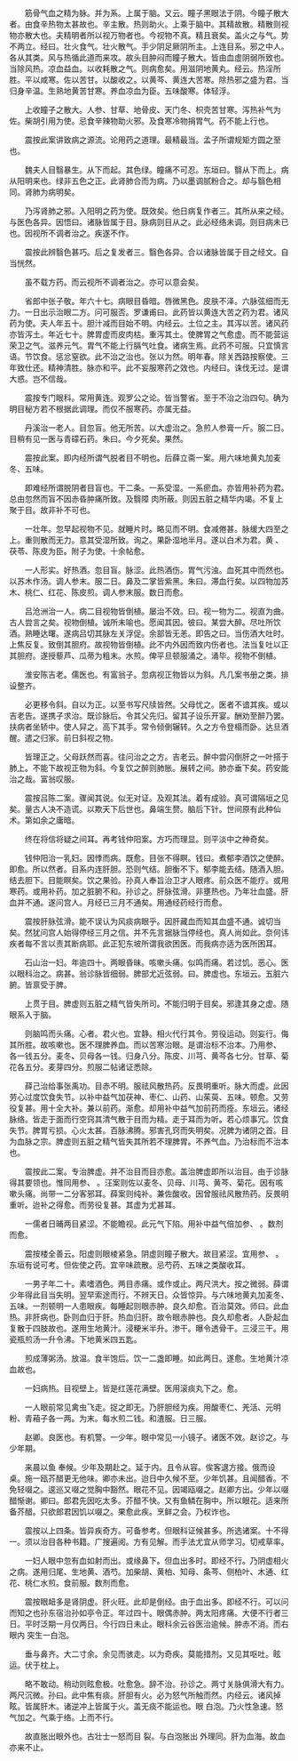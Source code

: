 <!-- { "loadSidebar": true } -->
　　筋骨气血之精为脉。并为系。上属于脑。又云。瞳子黑眼法于阴。今瞳子散大者。由食辛热物太甚故也。辛主散。热则助火。上乘于脑中。其精故散。精散则视物亦散大也。夫精明者所以视万物者也。今视物不真。精且衰矣。盖火之与气。势不两立。经曰。壮火食气。壮火散气。手少阴足厥阴所主。上连目系。邪之中人。各从其类。风与热循此道而来攻。故头目肿闷而瞳子散大。皆由血虚阴弱所致也。当除风热。凉血益血。以收耗散之气。则病愈矣。用滋阴地黄丸。经云。热淫所胜。平以咸寒。佐以苦甘。以酸收之。以黄芩、黄连大苦寒。除热邪之盛为君。当归身辛温。生熟地黄苦甘寒。养血凉血为臣。五味酸寒。体轻浮。

　　上收瞳子之散大。人参、甘草、地骨皮、天门冬、枳壳苦甘寒。泻热补气为佐。柴胡引用为使。忌食辛辣物助火邪。及食寒冷物捐胃气。药不能上行也。

　　震按此案讲致病之源流。论用药之道理。最精最当。孟子所谓规矩方圆之至也。

　　魏夫人目翳暴生。从下而起。其色绿。瞳痛不可忍。东垣曰。翳从下而上。病从阳明来也。绿非五色之正。此肾肺合而为病。乃以墨调腻粉合之。却与翳色相同。肾肺为病明矣。

　　乃泻肾肺之邪。入阳明之药为使。既效矣。他日病复作者三。其所从来之经。与医色各异。因悟曰。诸脉皆属于目。脉病则目从之。此必经络未调。则目病未已也。因视所不调者治之。疾遂不作。

　　震按此辨翳色甚巧。后之复发者三。翳色各异。合以诸脉皆属于目之经文。自当恍然。

　　虽不载方药。而云视所不调者治之。亦可以意会矣。

　　省郎中张子敬。年六十七。病眼目昏暗。唇微黑色。皮肤不泽。六脉弦细而无力。一日出示治眼二方。问可服否。罗谦甫曰。此药皆以黄连大苦之药为君。诸风药为使。夫人年五十。胆汁减而目始不明。内经云。土位之主。其泻以苦。诸风药亦皆泻土。年近七十。脾胃虚而皮肉枯。重泻其土。使脾胃之气愈虚。而不能营运荣卫之气。滋养元气。胃气不能上行膈气吐食。诸病生焉。此药不可服。只宜慎言语。节饮食。惩忿窒欲。此不治之治也。张以为然。明年春。除关西路按察使。三年致仕还。精神清胜。脉亦和平。此不妄服寒药之效也。内经曰。诛伐无过。是谓大惑。岂不信哉。

　　震按专门眼科。常用黄连。观罗公之论。皆当警省。至于不治之治四句。确为明目秘方若不根据此调理。而仅不服寒药。亦属无益。

　　丹溪治一老人。目忽盲。他无所苦。以大虚治之。急煎人参膏一斤。服二日。目稍有见一医与青礞石药。朱曰。今夕死矣。果然。

　　震按此案。即内经所谓气脱者目不明也。后薛立斋一案。用六味地黄丸加麦冬、五味。

　　即难经所谓脱阴者目盲也。干二条。一系受湿。一系瘀血。亦皆用补药为君。总由忽然而盲不因赤昏肿痛所致。及翳障 肉所蔽。则因五脏之精华内竭。不复上聚于目。故非补不可也。

　　一壮年。忽早起视物不见。就睡片时。略见而不明。食减倦甚。脉缓大四至之上。重则散而无力。意其受湿所致。询之。果卧湿地半月。遂以白术为君。黄 、茯苓、陈皮为臣。附子为使。十余帖愈。

　　一人形实。好热酒。忽目盲。脉涩。此热酒伤。胃气污浊。血死其中而然也。以苏木作汤。调人参末。服二日。鼻及二掌皆紫黑。朱曰。滞血行矣。以四物加苏木、桃仁、红花、陈皮煎。调人参末服。数日而愈。

　　吕沧洲治一人。病二目视物皆倒植。屡治不效。曰。视一物为二。视直为曲。古人尝言之矣。视物倒植。诚所未喻也。愿闻其因。彼曰。某尝大醉。尽吐所饮酒。熟睡达曙。遂病吕切其脉左关浮促。余部皆无恙。即告之曰。当伤酒大吐时。上焦反复。致倒其胆府。故视物皆倒植。此不内外因而致内伤者也。法当复吐以正其胆府。遂授藜芦、瓜蒂为粗末。水煎。俾平旦顿服涌之。涌毕。视物不倒植。

　　淮安陈吉老。儒医也。有富翁子。忽病视正物皆以为斜。凡几案书册之类。排设整齐。

　　必更移令斜。自以为正。以至书写尺牍皆然。父母忧之。医者不谙其疾。或以吉老告。遂携子求治。既诊脉后。令其父先归。留其子设乐开宴。酬劝至醉乃罢。扶病者坐轿中。使人舁之。高下其手。常令倾倒辗转。久之方令登榻而卧。达旦酒醒。遣之归家。前日斜视之物。

　　皆理正之。父母跃然而喜。往问治之之方。吉老云。醉中尝闪倒肝之一叶搭于肺上。不能下故视正物为斜。今复饮之醉则肺胀。展转之间。肺亦垂下矣。药安能治之哉。富翁叹服。

　　震按吕陈二案。骤闻其说。似无对证。及观其法。着有成验。真可谓隔垣之见矣。量古人决不造谎。以欺天下后世也。鼻端生赘。脑后下针。世间原有此种仙术。第如余之庸暗。

　　终在将信将疑之间耳。再考钱仲阳案。方巧而理显。则平淡中之神奇矣。

　　钱仲阳治一乳妇。因悸而病。既愈。目张不得瞑。钱曰。煮郁李酒饮之使醉。即愈。所以然者。目系内连肝胆。恐则气结。胆衡不下。郁李能去结。随酒入胆。结去胆下。目能瞑矣。饮之果验。孙真人奉旨治卫才人眼疼。前众医不能疗。或用寒药。或用补药。加之脏腑不和。孙诊之。肝脉弦滑。非壅热也。乃年壮血盛。肝血并不通。遂问宫人。月经已三月不通矣。用通经药经行而愈。

　　震按肝脉弦滑。能不误认为风痰病眼乎。因肝藏血而知其血盛不通。诚切当矣。然犹问宫人始得停经三月之信。并不先言据脉当停经也。真人尚如此。奈何讳疾者每不言以责其断病耶。此正犯东坡所谓我欲困医。而我病亦适为医所困耳。

　　石山治一妇。年逾四十。两眼昏昧。咳嗽头痛。似鸣而痛。若过饥。恶心。医以眼科治之。病甚。翁诊脉皆细弱。脾部尤近弦弱。曰。脾虚也。东垣云。五脏六腑。皆禀受于脾。

　　上贯于目。脾虚则五脏之精气皆失所司。不能归明于目矣。邪逢其身之虚。随眼系入于脑。

　　则脑鸣而头痛。心者。君火也。宜静。相火代行其令。劳役运动。则妄行。侮其所胜。故咳嗽也。医不理脾养血。而以苦寒治眼。是谓治标不治本。乃用参、 各一钱五分。麦冬、贝母各一钱。归身八分。陈皮、川芎、黄芩各七分。甘草、菊花各五分。麦芽四分。煎服二帖诸证悉除。

　　薛己治给事张禹功。目赤不明。服祛风散热药。反畏明重听。脉大而虚。此因劳心过度饮食失节。以补中益气加茯神、枣仁、山药、山茱萸、五味。顿愈。又劳役复甚。用十全大补。兼以前药。渐愈。却用补中益气加前药而痊。东垣云。诸经脉络。皆走于面而行空窍其清气散于目而为精。走于耳而为听。若心烦事冗。饮食失节。脾胃亏损。心火太甚。百脉沸腾。邪害孔窍而失明矣。况脾为诸阴之首。目为血脉之宗。脾虚则五脏之精气皆失其所若不理脾胃。不养气血。乃治标而不治本也。

　　震按此二案。专治脾虚。并不治目而目亦愈。盖治脾虚即所以治目。由于诊脉得其要领也。惟同用参、 。汪案则佐以麦冬、贝母、川芎、黄芩、菊花。因有咳嗽头痛。尚带一二分客邪耳。薛案则纯补。兼佐酸收。因曾服祛风散热药。反畏明重听。迨补之得愈。而劳役复甚。其虚为尤甚耳。

　　一儒者日晡两目紧涩。不能瞻视。此元气下陷。用补中益气倍加参、 。数剂而愈。

　　震按楼全善云。阳虚则眼棱紧急。阴虚则瞳子散大。故目紧涩。宜用参、 。东垣有说可考。但佐使之药。宜辛味疏散。忌芍药、五味之类酸收耳。

　　一男子年二十。素嗜酒色。两目赤痛。或作或止。两尺洪大。按之微弱。薛谓少年得此目当失明。翌早索途而行。不辨天日。众皆惊异。与六味地黄丸加麦冬、五味。一剂顿明一人患眼疾。每睡起则眼赤肿。良久却愈。百治莫效。师曰。此血热。非肝病也。卧则血归于肝。热血归肝。故令眼赤肿也。良久却愈者。人卧起血复散于四肢故也。遂用生地黄汁。浸粳米半升。渗干。曝令透骨干。三浸三干。用瓷瓶煎汤一升令沸。下地黄米四五匙。

　　煎成薄粥汤。放温。食半饱后。饮一二盏即睡。如此两日。遂愈。生地黄汁凉血故也。

　　一妇病热。目视壁上。皆是红莲花满壁。医用滚痰丸下之。愈。

　　一人眼前常见禽虫飞走。捉之即无。乃肝胆经为疾。用酸枣仁、羌活、元明粉、青葙子各一两。为末。每水煎二钱。和渣服。日三服。

　　赵卿。良医也。有机警。一少年。眼中常见一小镜子。诸医不效。赵诊之。与少年期。

　　来晨以鱼 奉候。少年及期赴之。延于内。且令从容。俟客退方接。俄而设桌。施一瓯芥醋更无他味。卿亦未出。迨日中久候不至。少年饥甚。且闻醋香。不免轻啜之。逡巡又啜之觉胸中豁然。眼花不见。因竭瓯啜之。赵卿方出。少年以啜醋惭谢。卿曰。郎君先因吃太多。芥醋不快。又有鱼鳞在胸中。所以眼花。适来所备芥醋。只欲郎君因饥以啜之。果愈此疾。烹鲜之会。乃权诈也。

　　震按以上四条。皆异疾奇方。可备参考。但眼科证候甚多。所选诸案。十不得一。须以治目各种书籍。广搜遍阅。方有见解。而手法尤宜从师学习。切戒草率。

　　一妇人眼中忽有血如射而出。或缘鼻下。但血出多时。即经不行。乃阴虚相火之病。遂用归尾、生地黄、酒芍。加柴胡、黄柏、知母、条芩、侧柏叶、木通、红花、桃仁水煎。食前服。数剂而愈。

　　震按眼衄多是肾阴虚。肝火旺。此却是倒经。由于血出多。即经不行。可以问而知之也孙东宿治孙如亭令正。年过四十。眼偶赤肿。两太阳疼痛。大便不行者三日。平时泛期一月仅两日。今行四日未止。眼科余云谷医治逾候。肿赤不消。而右眼内 突生一白泡。

　　垂与鼻齐。大二寸余。余见而骇走。以为奇疾。莫能措剂。又见其呕吐。眩运。伏于枕上。

　　略不敢动。稍动则眩愈极。吐愈急。辞不治。孙诊之。两寸关脉俱滑大有力。两尺沉微。孙曰。此中焦有痰。肝胆有火。必为怒气所触而然。内经云。诸风掉眩。皆属肝木。诸逆冲上皆属于火。盖无痰不能运也。眼 白泡。乃火性急速。怒气加之。气乘于络。上而不行。

　　故直胀出眼外也。古壮士一怒而目 裂。与白泡胀出 外理同。肝为血海。故血亦来不止。

